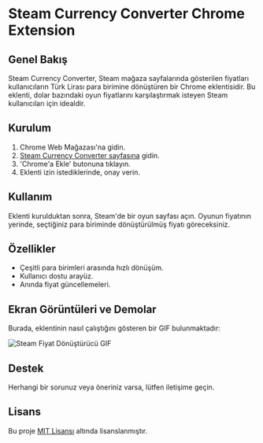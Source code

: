 # Steam Currency Converter Chrome Extension

## Genel Bakış
Steam Currency Converter, Steam mağaza sayfalarında gösterilen fiyatları kullanıcıların Türk Lirası para birimine dönüştüren bir Chrome eklentisidir. Bu eklenti, dolar bazındaki oyun fiyatlarını karşılaştırmak isteyen Steam kullanıcıları için idealdir.

## Kurulum
1. Chrome Web Mağazası'na gidin.
2. [Steam Currency Converter sayfasına](https://chromewebstore.google.com/detail/steam-fiyat-d%C3%B6n%C3%BC%C5%9Ft%C3%BCr%C3%BCc%C3%BC/maiiabnidihifolhljmbaccohfdhbkfj?hl=tr) gidin.
3. 'Chrome'a Ekle' butonuna tıklayın.
4. Eklenti izin istediklerinde, onay verin.

## Kullanım
Eklenti kurulduktan sonra, Steam'de bir oyun sayfası açın. Oyunun fiyatının yerinde, seçtiğiniz para biriminde dönüştürülmüş fiyatı göreceksiniz.

## Özellikler
- Çeşitli para birimleri arasında hızlı dönüşüm.
- Kullanıcı dostu arayüz.
- Anında fiyat güncellemeleri.

## Ekran Görüntüleri ve Demolar
Burada, eklentinin nasıl çalıştığını gösteren bir GIF bulunmaktadır:

![Steam Fiyat Dönüştürücü GIF](https://jmp.sh/s/anNKXWmLV6sicWWpFOWQ)

## Destek
Herhangi bir sorunuz veya öneriniz varsa, lütfen iletişime geçin.

## Lisans
Bu proje [MIT Lisansı](https://opensource.org/licenses/MIT) altında lisanslanmıştır.
